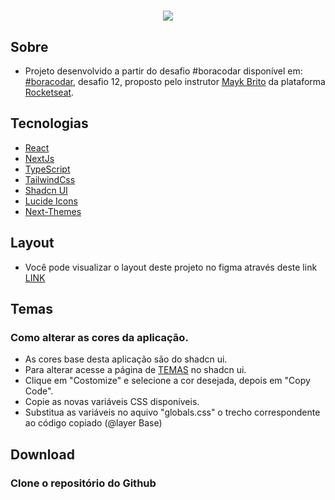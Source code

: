 <h1 align="center">
    <img src=".github/preview.png">
   
</h1>

## Sobre

- Projeto desenvolvido a partir do desafio #boracodar disponível em: [#boracodar](https://www.rocketseat.com.br/boracodar), desafio 12, proposto pelo instrutor [Mayk Brito](https://www.youtube.com/@MaykBrito) da plataforma [Rocketseat](https://www.youtube.com/@rocketseat).

## Tecnologias

- [React](https://react.dev/)
- [NextJs](https://nextjs.org/)
- [TypeScript](https://www.typescriptlang.org/)
- [TailwindCss](https://tailwindcss.com/)
- [Shadcn UI](https://ui.shadcn.com/)
- [Lucide Icons](https://lucide.dev/)
- [Next-Themes](https://ui.shadcn.com/docs/dark-mode/next)

## Layout

- Você pode visualizar o layout deste projeto no figma através deste link [LINK](https://www.figma.com/community/file/1220368226816658013)

## Temas
### Como alterar as cores da aplicação. 
- As cores base desta aplicação são do shadcn ui. 
- Para alterar acesse a página de [TEMAS](https://ui.shadcn.com/themes) no shadcn ui.
- Clique em "Costomize" e selecione a cor desejada, depois em "Copy Code".
- Copie as novas variáveis CSS disponíveis.
- Substitua as variáveis no aquivo "globals.css" o trecho correspondente ao código copiado (@layer Base)

## Download
### Clone o repositório do Github

